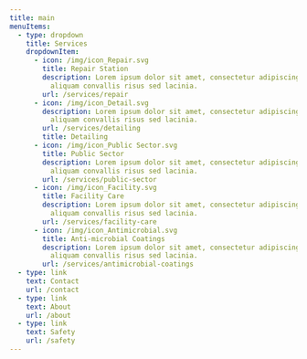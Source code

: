 ```yaml
---
title: main
menuItems:
  - type: dropdown
    title: Services
    dropdownItem:
      - icon: /img/icon_Repair.svg
        title: Repair Station
        description: Lorem ipsum dolor sit amet, consectetur adipiscing elit. Vivamus
          aliquam convallis risus sed lacinia.
        url: /services/repair
      - icon: /img/icon_Detail.svg
        description: Lorem ipsum dolor sit amet, consectetur adipiscing elit. Vivamus
          aliquam convallis risus sed lacinia.
        url: /services/detailing
        title: Detailing
      - icon: /img/icon_Public Sector.svg
        title: Public Sector
        description: Lorem ipsum dolor sit amet, consectetur adipiscing elit. Vivamus
          aliquam convallis risus sed lacinia.
        url: /services/public-sector
      - icon: /img/icon_Facility.svg
        title: Facility Care
        description: Lorem ipsum dolor sit amet, consectetur adipiscing elit. Vivamus
          aliquam convallis risus sed lacinia.
        url: /services/facility-care
      - icon: /img/icon_Antimicrobial.svg
        title: Anti-microbial Coatings
        description: Lorem ipsum dolor sit amet, consectetur adipiscing elit. Vivamus
          aliquam convallis risus sed lacinia.
        url: /services/antimicrobial-coatings
  - type: link
    text: Contact
    url: /contact
  - type: link
    text: About
    url: /about
  - type: link
    text: Safety
    url: /safety
---
```

